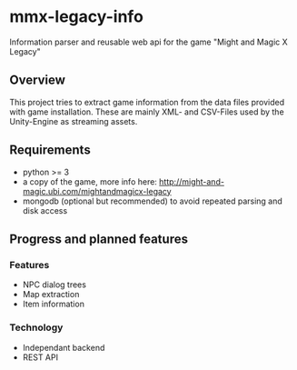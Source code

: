 mmx-legacy-info
===============

Information parser and reusable web api for the game "Might and Magic X Legacy"

Overview
--------

This project tries to extract game information from the data files provided with game installation. These are mainly XML- and CSV-Files used by the Unity-Engine as streaming assets.

Requirements
------------

- python >= 3
- a copy of the game, more info here: http://might-and-magic.ubi.com/mightandmagicx-legacy
- mongodb (optional but recommended) to avoid repeated parsing and disk access

Progress and planned features
-----------------------------

### Features

- NPC dialog trees
- Map extraction
- Item information

### Technology

- Independant backend
- REST API
